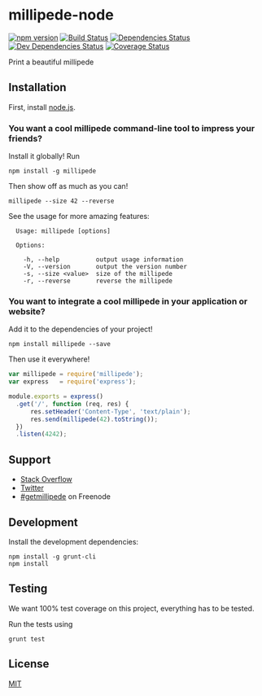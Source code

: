 # millipede-node

[![npm version](https://badge.fury.io/js/millipede.svg)](http://badge.fury.io/js/millipede)
[![Build Status](https://secure.travis-ci.org/getmillipede/millipede-node.svg)](https://travis-ci.org/getmillipede/millipede-node)
[![Dependencies Status](https://david-dm.org/getmillipede/millipede-node.svg)](https://david-dm.org/getmillipede/millipede-node)
[![Dev Dependencies Status](https://david-dm.org/getmillipede/millipede-node/dev-status.svg)](https://david-dm.org/getmillipede/millipede-node#info=devDependencies)
[![Coverage Status](https://coveralls.io/repos/getmillipede/millipede-node/badge.svg?branch=master&service=github)](https://coveralls.io/github/getmillipede/millipede-node?branch=master)

Print a beautiful millipede

## Installation

First, install [node.js](http://nodejs.org/).

### You want a cool millipede command-line tool to impress your friends?

Install it globally! Run

    npm install -g millipede

Then show off as much as you can!

    millipede --size 42 --reverse

See the usage for more amazing features:

```text
  Usage: millipede [options]

  Options:

    -h, --help          output usage information
    -V, --version       output the version number
    -s, --size <value>  size of the millipede
    -r, --reverse       reverse the millipede
```

### You want to integrate a cool millipede in your application or website?

Add it to the dependencies of your project!

    npm install millipede --save

Then use it everywhere!

```javascript
var millipede = require('millipede');
var express   = require('express');

module.exports = express()
  .get('/', function (req, res) {
      res.setHeader('Content-Type', 'text/plain');
      res.send(millipede(42).toString());
  })
  .listen(4242);
```

## Support

* [Stack Overflow](http://stackoverflow.com/questions/tagged/millipede)
* [Twitter](https://twitter.com/getmillipede)
* [#getmillipede](http://webchat.freenode.net?channels=%23getmillipede&uio=d4) on Freenode

## Development

Install the development dependencies:

    npm install -g grunt-cli
    npm install

## Testing

We want 100% test coverage on this project, everything has to be tested.

Run the tests using

    grunt test

## License

[MIT](https://github.com/getmillipede/millipede-node/blob/master/LICENSE)
